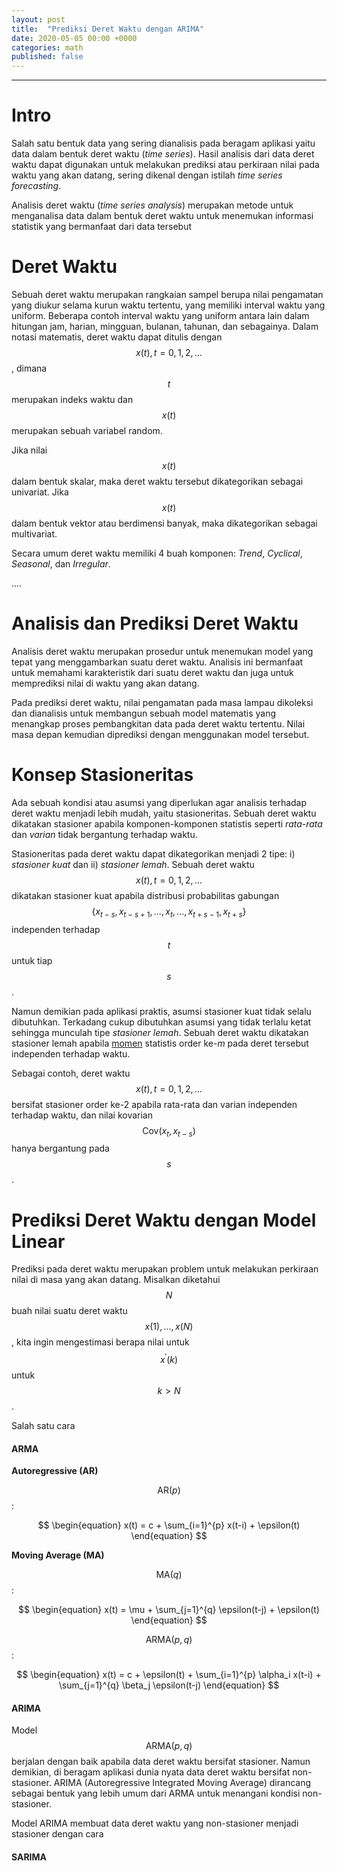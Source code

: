 ```yaml
---
layout: post
title:  "Prediksi Deret Waktu dengan ARIMA"
date: 2020-05-05 00:00 +0000
categories: math
published: false
---
```


---

# Intro

Salah satu bentuk data yang sering dianalisis pada beragam aplikasi yaitu data dalam bentuk deret waktu (*time series*).
Hasil analisis dari data deret waktu dapat digunakan untuk melakukan prediksi atau perkiraan nilai pada waktu yang akan datang, sering dikenal dengan istilah *time series forecasting*.

Analisis deret waktu (*time series analysis*) merupakan metode untuk menganalisa data dalam bentuk deret waktu untuk menemukan informasi statistik yang bermanfaat dari data tersebut

# Deret Waktu
Sebuah deret waktu merupakan rangkaian sampel berupa nilai pengamatan yang diukur selama kurun waktu tertentu, yang memiliki interval waktu yang uniform.
Beberapa contoh interval waktu yang uniform antara lain dalam hitungan jam, harian, mingguan, bulanan, tahunan, dan sebagainya.
Dalam notasi matematis, deret waktu dapat ditulis dengan $$x(t), t=0,1,2,\ldots$$, dimana $$t$$ merupakan indeks waktu dan $$x(t)$$ merupakan sebuah variabel random.

Jika nilai $$x(t)$$ dalam bentuk skalar, maka deret waktu tersebut dikategorikan sebagai univariat. 
Jika $$x(t)$$ dalam bentuk vektor atau berdimensi banyak, maka dikategorikan sebagai multivariat.

Secara umum deret waktu memiliki 4 buah komponen: *Trend*, *Cyclical*, *Seasonal*, dan *Irregular*.

....

# Analisis dan Prediksi Deret Waktu
Analisis deret waktu merupakan prosedur untuk menemukan model yang tepat yang menggambarkan suatu deret waktu.
Analisis ini bermanfaat untuk memahami karakteristik dari suatu deret waktu dan juga untuk memprediksi nilai di waktu yang akan datang.

Pada prediksi deret waktu, nilai pengamatan pada masa lampau dikoleksi dan dianalisis untuk membangun sebuah model matematis yang menangkap proses pembangkitan data pada deret waktu tertentu.
Nilai masa depan kemudian diprediksi dengan menggunakan model tersebut.

# Konsep Stasioneritas
Ada sebuah kondisi atau asumsi yang diperlukan agar analisis terhadap deret waktu menjadi lebih mudah, yaitu stasioneritas.
Sebuah deret waktu dikatakan stasioner apabila komponen-komponen statistis seperti *rata-rata* dan *varian* tidak bergantung terhadap waktu.

Stasioneritas pada deret waktu dapat dikategorikan menjadi 2 tipe: i) *stasioner kuat* dan ii) *stasioner lemah*.
Sebuah deret waktu $$x(t), t=0,1,2,\ldots$$ dikatakan stasioner kuat apabila distribusi probabilitas gabungan $$\{ x_{t-s}, x_{t-s+1}, \ldots, x_{t}, \ldots, x_{t+s-1}, x_{t+s}\} $$ independen terhadap $$t$$ untuk tiap $$s$$.

Namun demikian pada aplikasi praktis, asumsi stasioner kuat tidak selalu dibutuhkan. 
Terkadang cukup dibutuhkan asumsi yang tidak terlalu ketat sehingga munculah tipe *stasioner lemah*.
Sebuah deret waktu dikatakan stasioner lemah apabila [momen](https://en.wikipedia.org/wiki/Moment_(mathematics)) statistis order ke-$m$ pada deret tersebut independen terhadap waktu.

Sebagai contoh, deret waktu $$x(t), t=0,1,2,\ldots$$ bersifat stasioner order ke-2 apabila rata-rata dan varian independen terhadap waktu, dan nilai kovarian $$\mathrm{Cov}(x_t, x_{t-s}) $$ hanya bergantung pada $$s$$.

# Prediksi Deret Waktu dengan Model Linear

Prediksi pada deret waktu merupakan problem untuk melakukan perkiraan nilai di masa yang akan datang. 
Misalkan diketahui $$N$$ buah nilai suatu deret waktu $$ x(1), \ldots, x(N)$$, kita ingin mengestimasi berapa nilai untuk $$ x^\prime(k) $$ untuk $$ k > N$$.

Salah satu cara 


#### ARMA

**Autoregressive (AR)**

$$ \mathrm{AR}(p) $$:

$$
\begin{equation}
x(t) = c + \sum_{i=1}^{p} x(t-i) + \epsilon(t)
\end{equation}
$$

**Moving Average (MA)**

$$ \mathrm{MA}(q) $$:

$$
\begin{equation}
x(t) = \mu + \sum_{j=1}^{q} \epsilon(t-j) + \epsilon(t)
\end{equation}
$$

$$ \mathrm{ARMA}(p, q) $$:

$$
\begin{equation}
x(t) = c + \epsilon(t) + \sum_{i=1}^{p} \alpha_i x(t-i) + \sum_{j=1}^{q} \beta_j \epsilon(t-j)
\end{equation}
$$

#### ARIMA
Model $$ \mathrm{ARMA}(p, q) $$ berjalan dengan baik apabila data deret waktu bersifat stasioner. 
Namun demikian, di beragam aplikasi dunia nyata data deret waktu bersifat non-stasioner.
ARIMA (Autoregressive Integrated Moving Average) dirancang sebagai bentuk yang lebih umum dari ARMA untuk menangani kondisi non-stasioner.

Model ARIMA membuat data deret waktu yang non-stasioner menjadi stasioner dengan cara 



#### SARIMA






